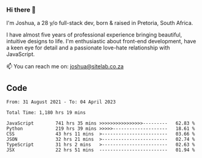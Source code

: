 ### Hi there 👋

I'm Joshua, a 28 y/o full-stack dev, born & raised in Pretoria, South Africa. 

I have almost five years of professional experience bringing beautiful, intuitive designs to life. I'm enthusiastic about front-end development, have a keen eye for detail and a passionate love-hate relationship with JavaScript.

📫 You can reach me on: joshua@sitelab.co.za

## **Code**

<!--START_SECTION:waka-->

```text
From: 31 August 2021 - To: 04 April 2023

Total Time: 1,180 hrs 19 mins

JavaScript        741 hrs 35 mins >>>>>>>>>>>>>>>>---------   62.83 %
Python            219 hrs 39 mins >>>>>--------------------   18.61 %
CSS               43 hrs 11 mins  >------------------------   03.66 %
JSON              32 hrs 21 mins  >------------------------   02.74 %
TypeScript        31 hrs 2 mins   >------------------------   02.63 %
JSX               22 hrs 51 mins  -------------------------   01.94 %
```

<!--END_SECTION:waka-->
